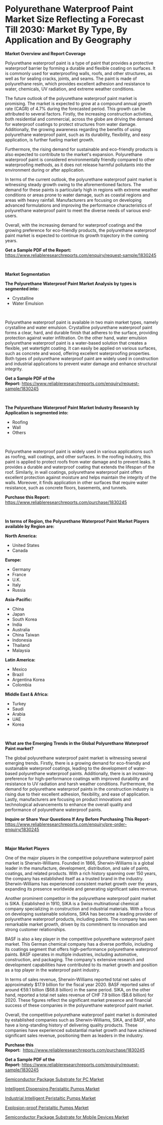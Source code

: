 <p><h1>Polyurethane Waterproof Paint Market Size Reflecting a Forecast Till 2030: Market By Type, By Application and By Geography</h1></p><p><strong>Market Overview and Report Coverage</strong></p>
<p><p>Polyurethane waterproof paint is a type of paint that provides a protective waterproof barrier by forming a durable and flexible coating on surfaces. It is commonly used for waterproofing walls, roofs, and other structures, as well as for sealing cracks, joints, and seams. The paint is made of polyurethane resin, which provides excellent adhesion and resistance to water, chemicals, UV radiation, and extreme weather conditions.</p><p>The future outlook of the polyurethane waterproof paint market is promising. The market is expected to grow at a compound annual growth rate (CAGR) of 4.7% during the forecasted period. This growth can be attributed to several factors. Firstly, the increasing construction activities, both residential and commercial, across the globe are driving the demand for waterproof coatings to protect structures from water damage. Additionally, the growing awareness regarding the benefits of using polyurethane waterproof paint, such as its durability, flexibility, and easy application, is further fueling market growth.</p><p>Furthermore, the rising demand for sustainable and eco-friendly products is also expected to contribute to the market's expansion. Polyurethane waterproof paint is considered environmentally friendly compared to other waterproofing methods, as it does not release harmful pollutants into the environment during or after application.</p><p>In terms of the current outlook, the polyurethane waterproof paint market is witnessing steady growth owing to the aforementioned factors. The demand for these paints is particularly high in regions with extreme weather conditions or areas prone to water damage, such as coastal regions and areas with heavy rainfall. Manufacturers are focusing on developing advanced formulations and improving the performance characteristics of polyurethane waterproof paint to meet the diverse needs of various end-users.</p><p>Overall, with the increasing demand for waterproof coatings and the growing preference for eco-friendly products, the polyurethane waterproof paint market is expected to continue its growth trajectory in the coming years.</p></p>
<p><strong>Get a Sample PDF of the Report:</strong> <a href="https://www.reliableresearchreports.com/enquiry/request-sample/1830245">https://www.reliableresearchreports.com/enquiry/request-sample/1830245</a></p>
<p>&nbsp;</p>
<p><strong>Market Segmentation</strong></p>
<p><strong>The Polyurethane Waterproof Paint Market Analysis by types is segmented into:</strong></p>
<p><ul><li>Crystalline</li><li>Water Emulsion</li></ul></p>
<p>&nbsp;</p>
<p><p>Polyurethane waterproof paint is available in two main market types, namely crystalline and water emulsion. Crystalline polyurethane waterproof paint forms a clear, hard, and durable finish that adheres to the surface, providing protection against water infiltration. On the other hand, water emulsion polyurethane waterproof paint is a water-based solution that creates a flexible, yet watertight coating. It can easily be applied on various surfaces, such as concrete and wood, offering excellent waterproofing properties. Both types of polyurethane waterproof paint are widely used in construction and industrial applications to prevent water damage and enhance structural integrity.</p></p>
<p><strong>Get a Sample PDF of the Report:</strong>&nbsp;<a href="https://www.reliableresearchreports.com/enquiry/request-sample/1830245">https://www.reliableresearchreports.com/enquiry/request-sample/1830245</a></p>
<p>&nbsp;</p>
<p><strong>The Polyurethane Waterproof Paint Market Industry Research by Application is segmented into:</strong></p>
<p><ul><li>Roofing</li><li>Wall</li><li>Others</li></ul></p>
<p>&nbsp;</p>
<p><p>Polyurethane waterproof paint is widely used in various applications such as roofing, wall coatings, and other surfaces. In the roofing industry, this paint is applied to protect roofs from water damage and to prevent leaks. It provides a durable and waterproof coating that extends the lifespan of the roof. Similarly, in wall coatings, polyurethane waterproof paint offers excellent protection against moisture and helps maintain the integrity of the walls. Moreover, it finds application in other surfaces that require water resistance, such as concrete floors, basements, and tunnels.</p></p>
<p><strong>Purchase this Report:</strong>&nbsp; <a href="https://www.reliableresearchreports.com/purchase/1830245">https://www.reliableresearchreports.com/purchase/1830245</a></p>
<p>&nbsp;</p>
<p><strong>In terms of Region, the Polyurethane Waterproof Paint Market Players available by Region are:</strong></p>
<p>
    <p> <strong> North America: </strong>
        <ul>
            <li>United States</li>
            <li>Canada</li>
        </ul>
        </p> 
    <p> <strong> Europe: </strong>
        <ul>
            <li>Germany</li>
            <li>France</li>
            <li>U.K.</li>
            <li>Italy</li>
            <li>Russia</li>
        </ul>
        </p> 
    <p> <strong> Asia-Pacific: </strong>
        <ul>
            <li>China</li>
            <li>Japan</li>
            <li>South Korea</li>
            <li>India</li>
            <li>Australia</li>
            <li>China Taiwan</li>
            <li>Indonesia</li>
            <li>Thailand</li>
            <li>Malaysia</li>
        </ul>
        </p> 
    <p> <strong> Latin America: </strong>
        <ul>
            <li>Mexico</li>
            <li>Brazil</li>
            <li>Argentina Korea</li>
            <li>Colombia</li>
        </ul>
        </p> 
    <p> <strong> Middle East & Africa: </strong>
        <ul>
            <li>Turkey</li>
            <li>Saudi</li>
            <li>Arabia</li>
            <li>UAE</li>
            <li>Korea</li>
        </ul>
    </p>
    </p>
<p>&nbsp;</p>
<p><strong>What are the Emerging Trends in the Global Polyurethane Waterproof Paint market?</strong></p>
<p><p>The global polyurethane waterproof paint market is witnessing several emerging trends. Firstly, there is a growing demand for eco-friendly and sustainable waterproof coatings, leading to the development of water-based polyurethane waterproof paints. Additionally, there is an increasing preference for high-performance coatings with improved durability and resistance to UV radiation and harsh weather conditions. Furthermore, the demand for polyurethane waterproof paints in the construction industry is rising due to their excellent adhesion, flexibility, and ease of application. Lastly, manufacturers are focusing on product innovations and technological advancements to enhance the overall quality and performance of polyurethane waterproof paints.</p></p>
<p><strong>Inquire or Share Your Questions If Any Before Purchasing This Report</strong>- <a href="https://www.reliableresearchreports.com/enquiry/pre-order-enquiry/1830245">https://www.reliableresearchreports.com/enquiry/pre-order-enquiry/1830245</a></p>
<p>&nbsp;</p>
<p><strong>Major Market Players</strong></p>
<p><p>One of the major players in the competitive polyurethane waterproof paint market is Sherwin-Williams. Founded in 1866, Sherwin-Williams is a global leader in the manufacture, development, distribution, and sale of paints, coatings, and related products. With a rich history spanning over 150 years, the company has established itself as a trusted brand in the industry. Sherwin-Williams has experienced consistent market growth over the years, expanding its presence worldwide and generating significant sales revenue.</p><p>Another prominent competitor in the polyurethane waterproof paint market is SIKA. Established in 1910, SIKA is a Swiss multinational chemical company specializing in construction and industrial materials. With a focus on developing sustainable solutions, SIKA has become a leading provider of polyurethane waterproof products, including paints. The company has seen remarkable market growth, driven by its commitment to innovation and strong customer relationships.</p><p>BASF is also a key player in the competitive polyurethane waterproof paint market. This German chemical company has a diverse portfolio, including its coatings segment that offers high-performance polyurethane waterproof paints. BASF operates in multiple industries, including automotive, construction, and packaging. The company's extensive research and development capabilities have contributed to its market growth and position as a top player in the waterproof paint industry.</p><p>In terms of sales revenue, Sherwin-Williams reported total net sales of approximately $17.9 billion for the fiscal year 2020. BASF reported sales of around €59.1 billion ($68.8 billion) in the same period. SIKA, on the other hand, reported a total net sales revenue of CHF 7.9 billion ($8.6 billion) for 2020. These figures reflect the significant market presence and financial success of these companies in the polyurethane waterproof paint market.</p><p>Overall, the competitive polyurethane waterproof paint market is dominated by established companies such as Sherwin-Williams, SIKA, and BASF, who have a long-standing history of delivering quality products. These companies have experienced substantial market growth and have achieved significant sales revenue, positioning them as leaders in the industry.</p></p>
<p><strong>Purchase this Report:</strong>&nbsp;&nbsp;<a href="https://www.reliableresearchreports.com/purchase/1830245">https://www.reliableresearchreports.com/purchase/1830245</a></p>
<p></p>
<p><strong>Get a Sample PDF of the Report:</strong>&nbsp;<a href="https://www.reliableresearchreports.com/enquiry/request-sample/1830245">https://www.reliableresearchreports.com/enquiry/request-sample/1830245</a></p>
<p><p><a href="https://medium.com/@karleeprice82/semiconductor-package-substrate-for-pc-market-research-report-its-history-and-forecast-2023-to-4becf0a8180b">Semiconductor Package Substrate for PC Market</a></p><p><a href="https://medium.com/@loriwatson1948/intelligent-dispensing-peristaltic-pumps-market-competitive-analysis-market-trends-and-forecast-6ddac32e9675">Intelligent Dispensing Peristaltic Pumps Market</a></p><p><a href="https://medium.com/@ruthmorales25/industrial-intelligent-peristaltic-pumps-market-analysis-its-cagr-market-segmentation-and-global-4f15013c04f5">Industrial Intelligent Peristaltic Pumps Market</a></p><p><a href="https://medium.com/@lorimyers95/analyzing-explosion-proof-peristaltic-pumps-market-global-industry-perspective-and-forecast-2023-1c45ed2b181c">Explosion-proof Peristaltic Pumps Market</a></p><p><a href="https://medium.com/@rosaerluke/analyzing-semiconductor-package-substrate-for-mobile-devices-market-global-industry-perspective-e89687e92dee">Semiconductor Package Substrate for Mobile Devices Market</a></p></p>